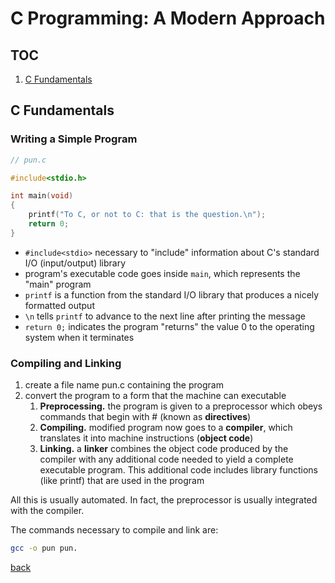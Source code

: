 # C Programming: A Modern Approach

## TOC

1. [C Fundamentals](#c-fundamentals)

## C Fundamentals

### Writing a Simple Program

```c
// pun.c

#include<stdio.h>

int main(void)
{
    printf("To C, or not to C: that is the question.\n");
    return 0;
}
```

- `#include<stdio>` necessary to "include" information about C's standard I/O (input/output) library
- program's executable code goes inside `main`, which represents the "main" program
- `printf` is a function from the standard I/O library that produces a nicely formatted output
- `\n` tells `printf` to advance to the next line after printing the message
- `return 0;` indicates the program "returns" the value 0 to the operating system when it terminates

### Compiling and Linking

1. create a file name pun.c containing the program
1. convert the program to a form that the machine can executable
   1. **Preprocessing.** the program is given to a preprocessor which obeys commands that begin with # (known as **directives**)
   1. **Compiling.** modified program now goes to a **compiler**, which translates it into machine instructions (**object code**)
   1. **Linking.** a **linker** combines the object code produced by the compiler with any additional code needed to yield a complete executable program. This additional code includes library functions (like printf) that are used in the program

All this is usually automated. In fact, the preprocessor is usually integrated with the compiler.

The commands necessary to compile and link are:

```bash
gcc -o pun pun.
```

[back](#toc)
